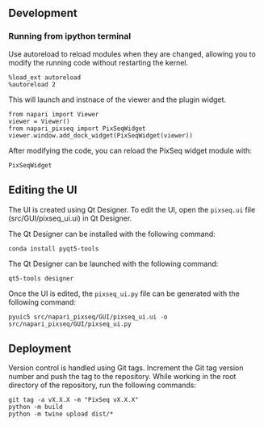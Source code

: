 ## Development

### Running from ipython terminal

Use autoreload to reload modules when they are changed, allowing you to modify the running code without restarting the kernel.

    %load_ext autoreload
    %autoreload 2

This will launch and instnace of the viewer and the plugin widget.

    from napari import Viewer
    viewer = Viewer()
    from napari_pixseq import PixSeqWidget
    viewer.window.add_dock_widget(PixSeqWidget(viewer))

After modifying the code, you can reload the PixSeq widget module with:

    PixSeqWidget

## Editing the UI

The UI is created using Qt Designer. To edit the UI, open the `pixseq.ui` file (src/GUI/pixseq_ui.ui) in Qt Designer. 

The Qt Designer can be installed with the following command:

    conda install pyqt5-tools

The Qt Designer can be launched with the following command:

    qt5-tools designer

Once the UI is edited, the `pixseq_ui.py` file can be generated with the following command:

    pyuic5 src/napari_pixseq/GUI/pixseq_ui.ui -o src/napari_pixseq/GUI/pixseq_ui.py


## Deployment

Version control is handled using Git tags. 
Increment the Git tag version number and push the tag to the repository.
While working in the root directory of the repository, run the following commands:

    git tag -a vX.X.X -m "PixSeq vX.X.X"
    python -m build
    python -m twine upload dist/*  
